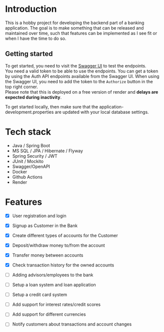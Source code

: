 # Introduction
This is a hobby project for developing the backend part of a banking application. The goal is to make something that can be released and maintained over time, such that features can be implemented as I see fit or when I have the time to do so.

## Getting started
To get started, you need to visit the [Swagger UI](https://bankingapi-5ruj.onrender.com/api/swagger-ui/index.html) to test the endpoints.  
You need a valid token to be able to use the endpoints. You can get a token by using the Auth API endpoints available from the Swagger UI. When using the Swagger UI, you need to add the token to the `Authorize` button in the top right corner.  
Please note that this is deployed on a free version of render and **delays are expected during inactivity**.

To get started locally, then make sure that the application-development.properties are updated with your local database settings.

# Tech stack
- Java / Spring Boot
- MS SQL / JPA / Hibernate / Flyway
- Spring Security / JWT
- JUnit / Mockito
- Swagger/OpenAPI
- Docker
- Github Actions
- Render

# Features
- [x] User registration and login
- [x] Signup as Customer in the Bank
- [x] Create different types of accounts for the Customer
- [x] Deposit/withdraw money to/from the account
- [x] Transfer money between accounts
- [x] Check transaction history for the owned accounts


- [ ] Adding advisors/employees to the bank
- [ ] Setup a loan system and loan application
- [ ] Setup a credit card system
- [ ] Add support for interest rates/credit scores
- [ ] Add support for different currencies
- [ ] Notify customers about transactions and account changes